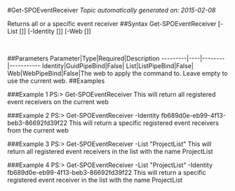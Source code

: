 #Get-SPOEventReceiver
*Topic automatically generated on: 2015-02-08*

Returns all or a specific event receiver
##Syntax
    Get-SPOEventReceiver [-List [<ListPipeBind>]] [-Identity [<GuidPipeBind>]] [-Web [<WebPipeBind>]]

&nbsp;

##Parameters
Parameter|Type|Required|Description
---------|----|--------|-----------
Identity|GuidPipeBind|False|
List|ListPipeBind|False|
Web|WebPipeBind|False|The web to apply the command to. Leave empty to use the current web.
##Examples

###Example 1
    PS:> Get-SPOEventReceiver
This will return all registered event receivers on the current web

###Example 2
    PS:> Get-SPOEventReceiver -Identity fb689d0e-eb99-4f13-beb3-86692fd39f22
This will return a specific registered event receivers from the current web

###Example 3
    PS:> Get-SPOEventReceiver -List "ProjectList"
This will return all registered event receivers in the list with the name ProjectList

###Example 4
    PS:> Get-SPOEventReceiver -List "ProjectList" -Identity fb689d0e-eb99-4f13-beb3-86692fd39f22
This will return a specific registered event receiver in the list with the name ProjectList
